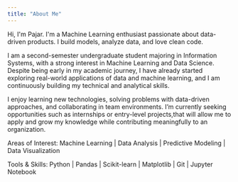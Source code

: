 ```yaml
---
title: "About Me"
---
```


Hi, I'm Pajar. I'm a Machine Learning enthusiast passionate about data-driven products. I build models, analyze data, and love clean code.

I am a second-semester undergraduate student majoring in Information Systems, with a strong interest in Machine Learning and Data Science. Despite being early in my academic journey, I have already started exploring real-world applications of data and machine learning, and I am continuously building my technical and analytical skills.

I enjoy learning new technologies, solving problems with data-driven approaches, and collaborating in team environments. I’m currently seeking opportunities such as internships or entry-level projects,that will allow me to apply and grow my knowledge while contributing meaningfully to an organization.

Areas of Interest:
Machine Learning | Data Analysis | Predictive Modeling | Data Visualization

Tools & Skills:
Python | Pandas | Scikit-learn | Matplotlib | Git | Jupyter Notebook
